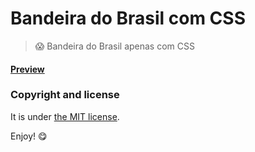 # Bandeira do Brasil com CSS 

> :scream: Bandeira do Brasil apenas com CSS 


#### [Preview](http://nandomoreira.me/bandeira-do-brasil)


### Copyright and license

It is under [the MIT license](/LICENSE).

Enjoy! :yum:
